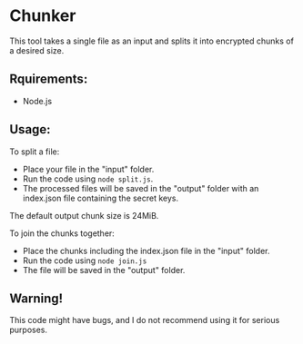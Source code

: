 # Chunker
This tool takes a single file as an input and splits it into encrypted chunks of a desired size.

Rquirements:
--------------------
- Node.js

Usage:
--------------------
To split a file:
- Place your file in the "input" folder.
- Run the code using `node split.js`.
- The processed files will be saved in the "output" folder with an index.json file containing the secret keys.

The default output chunk size is 24MiB.

To join the chunks together:
- Place the chunks including the index.json file in the "input" folder.
- Run the code using `node join.js`
- The file will be saved in the "output" folder.

Warning!
--------------------
This code might have bugs, and I do not recommend using it for serious purposes.
